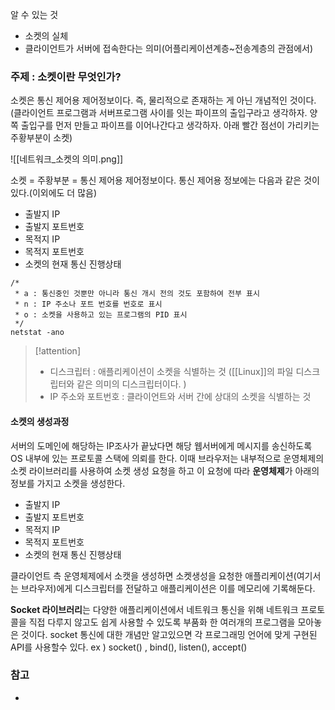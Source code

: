 
알 수 있는 것
* 소켓의 실체
* 클라이언트가 서버에 접속한다는 의미(어플리케이션계층~전송계층의 관점에서)

### 주제 : 소켓이란 무엇인가? 

소켓은 통신 제어용 제어정보이다. 즉, 물리적으로 존재하는 게 아닌 개념적인 것이다. 
(클라이언트 프로그램과 서버프로그램 사이를 잇는 파이프의 출입구라고 생각하자. 양쪽 출입구를 먼저 만들고 파이프를 이어나간다고 생각하자. 아래 빨간 점선이 가리키는 주황부분이 소켓)


![[네트워크_소켓의 의미.png]]

소켓 = 주황부분 = 통신 제어용 제어정보이다. 
통신 제어용 정보에는 다음과 같은 것이 있다.(이외에도 더 많음)
* 출발지 IP
* 출발지 포트번호
* 목적지 IP
* 목적지 포트번호
* 소켓의 현재 통신 진행상태

```linux
/*
 * a : 통신중인 것뿐만 아니라 통신 개시 전의 것도 포함하여 전부 표시 
 * n : IP 주소나 포트 번호를 번호로 표시
 * o : 소켓을 사용하고 있는 프로그램의 PID 표시
 */
netstat -ano

```


>[!attention]
> * 디스크립터 : 애플리케이션이 소켓을 식별하는 것 ([[Linux]]의  파일 디스크립터와 같은 의미의 디스크립터이다.  )
> * IP 주소와 포트번호 : 클라이언트와 서버 간에 상대의 소켓을 식별하는 것 
> 
>


#### 소켓의 생성과정

서버의 도메인에 해당하는 IP조사가 끝났다면 해당 웹서버에게 메시지를 송신하도록 OS 내부에 있는 프로토콜 스택에 의뢰를 한다. 이때 브라우저는 내부적으로 운영체제의 소켓 라이브러리를 사용하여 소켓 생성 요청을 하고 이 요청에 따라 **운영체제**가 아래의 정보를 가지고 소켓을 생성한다.   
* 출발지 IP
* 출발지 포트번호
* 목적지 IP
* 목적지 포트번호
* 소켓의 현재 통신 진행상태

클라이언트 측 운영체제에서 소캣을 생성하면 소켓생성을 요청한 애플리케이션(여기서는 브라우저)에게 디스크립터를 전달하고 애플리케이션은 이를 메모리에 기록해둔다. 




**Socket 라이브러리**는 다양한 애플리케이션에서 네트워크 통신을 위해 네트워크 프로토콜을 직접 다루지 않고도 쉽게 사용할 수 있도록 부품화 한 여러개의 프로그램을 모아놓은 것이다. 
socket 통신에 대한 개념만 알고있으면 각 프로그래밍 언어에 맞게 구현된 API를 사용할수 있다.
ex ) socket() , bind(), listen(), accept() 






### 참고
* 


